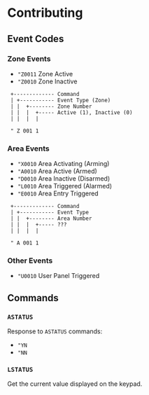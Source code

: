 # Contributing

## Event Codes

### Zone Events

- `"Z0011` Zone Active
- `"Z0010` Zone Inactive
```
 +------------- Command
 | +----------- Event Type (Zone)
 | |  +-------- Zone Number
 | |  |  +----- Active (1), Inactive (0)
 | |  |  |

 " Z 001 1
```

### Area Events
- `"X0010` Area Activating (Arming)
- `"A0010` Area Active (Armed)
- `"D0010` Area Inactive (Disarmed)
- `"L0010` Area Triggered (Alarmed)
- `"E0010` Area Entry Triggered
```
 +------------- Command
 | +----------- Event Type
 | |  +-------- Area Number
 | |  |  +----- ???
 | |  |  |

 " A 001 1
```

### Other Events
- `"U0010` User Panel Triggered

## Commands

### `ASTATUS`
Response to `ASTATUS` commands:
- `"YN`
- `"NN`

### `LSTATUS`
Get the current value displayed on the keypad.
